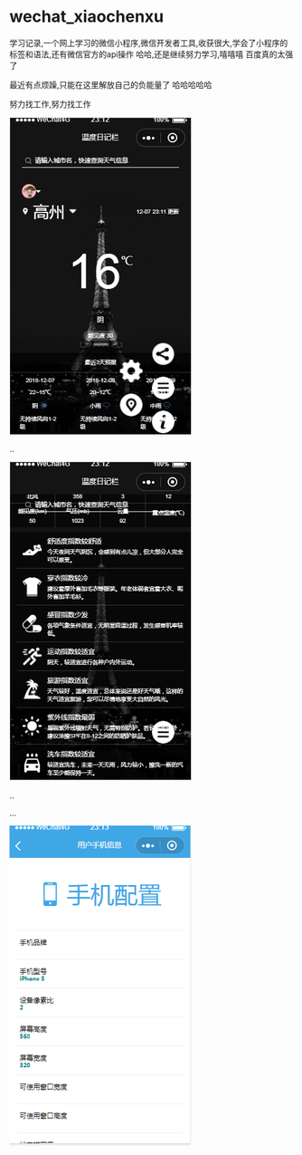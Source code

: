 # wechat_xiaochenxu
学习记录,一个网上学习的微信小程序,微信开发者工具,收获很大,学会了小程序的标签和语法,还有微信官方的api操作   哈哈,还是继续努力学习,嘻嘻嘻
百度真的太强了

最近有点烦躁,只能在这里解放自己的负能量了   哈哈哈哈哈

努力找工作,努力找工作





![image](https://github.com/tomsyellow/wechat_xiaochenxu/blob/master/%E5%9B%BE%E7%89%87%E6%9E%9C/index1.png)

..


![image](https://github.com/tomsyellow/wechat_xiaochenxu/blob/master/%E5%9B%BE%E7%89%87%E6%9E%9C/index2.png)

..




...

![image](https://github.com/tomsyellow/wechat_xiaochenxu/blob/master/%E5%9B%BE%E7%89%87%E6%9E%9C/setting1.png)



